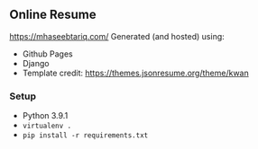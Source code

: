 ## Online Resume

https://mhaseebtariq.com/
Generated (and hosted) using:
* Github Pages
* Django
* Template credit: https://themes.jsonresume.org/theme/kwan

### Setup
* Python 3.9.1
* `virtualenv .`
* `pip install -r requirements.txt`
